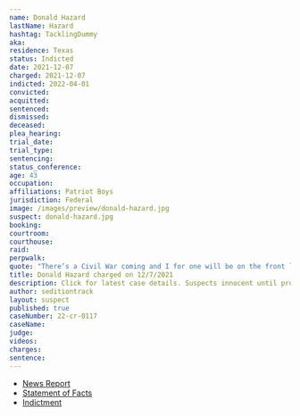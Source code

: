 ```yaml
---
name: Donald Hazard
lastName: Hazard
hashtag: TacklingDummy
aka:
residence: Texas
status: Indicted
date: 2021-12-07
charged: 2021-12-07
indicted: 2022-04-01
convicted:
acquitted:
sentenced:
dismissed:
deceased:
plea_hearing:
trial_date:
trial_type:
sentencing:
status_conference:
age: 43
occupation:
affiliations: Patriot Boys
jurisdiction: Federal
image: /images/preview/donald-hazard.jpg
suspect: donald-hazard.jpg
booking:
courtroom:
courthouse:
raid:
perpwalk:
quote: "There’s a Civil War coming and I for one will be on the front lines taking out as many of those sons of bitches as I possibly can."
title: Donald Hazard charged on 12/7/2021
description: Click for latest case details. Suspects innocent until proven guilty.
author: seditiontrack
layout: suspect
published: true
caseNumber: 22-cr-0117
caseName:
judge:
videos:
charges:
sentence:
---
```

- [News Report](https://www.dallasnews.com/news/crime/2021/12/14/tarrant-county-men-arrested-after-feds-say-they-fought-with-police-at-capitol-on-jan-6/)
- [Statement of Facts](https://www.justice.gov/usao-dc/case-multi-defendant/file/1484536/download)
- [Indictment](https://extremism.gwu.edu/sites/g/files/zaxdzs2191/f/Donald%20Hazard%20Indictment.pdf)
